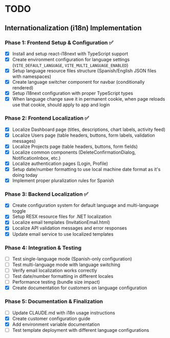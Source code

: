 # TODO

## Internationalization (i18n) Implementation

### Phase 1: Frontend Setup & Configuration ✅
- [x] Install and setup react-i18next with TypeScript support
- [x] Create environment configuration for language settings (`VITE_DEFAULT_LANGUAGE`, `VITE_MULTI_LANGUAGE_ENABLED`)
- [x] Setup language resource files structure (Spanish/English JSON files with namespaces)
- [x] Create language switcher component for navbar (conditionally rendered)
- [x] Setup i18next configuration with proper TypeScript types
- [x] When language change save it in permanent cookie, when page reloads use that cookie, should apply to app and login

### Phase 2: Frontend Localization ✅
- [x] Localize Dashboard page (titles, descriptions, chart labels, activity feed)
- [x] Localize Users page (table headers, buttons, form labels, validation messages)
- [x] Localize Projects page (table headers, buttons, form fields)
- [x] Localize common components (DeleteConfirmationDialog, NotificationInbox, etc.)
- [x] Localize authentication pages (Login, Profile)
- [x] Setup date/number formatting to use local machine date format as it's doing today
- [x] Implement proper pluralization rules for Spanish

### Phase 3: Backend Localization ✅
- [x] Create configuration system for default language and multi-language toggle
- [x] Setup RESX resource files for .NET localization
- [x] Localize email templates (InvitationEmail.html)
- [x] Localize API validation messages and error responses
- [x] Update email service to use localized templates

### Phase 4: Integration & Testing
- [ ] Test single-language mode (Spanish-only configuration)
- [ ] Test multi-language mode with language switching
- [ ] Verify email localization works correctly
- [ ] Test date/number formatting in different locales
- [ ] Performance testing (bundle size impact)
- [x] Create documentation for customers on language configuration

### Phase 5: Documentation & Finalization
- [ ] Update CLAUDE.md with i18n usage instructions
- [x] Create customer configuration guide
- [x] Add environment variable documentation
- [ ] Test template deployment with different language configurations